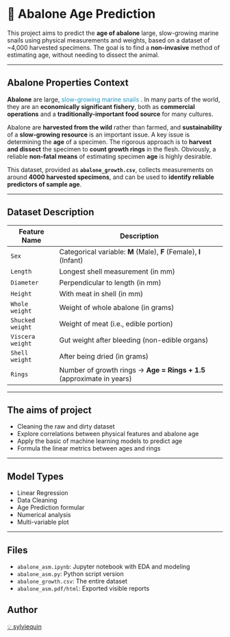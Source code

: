 
# 🐚 Abalone Age Prediction

This project aims to predict the **age of abalone** large, slow-growing marine snails using physical measurements and weights, based on a dataset of ~4,000 harvested specimens. The goal is to find a **non-invasive** method of estimating age, without needing to dissect the animal.

---

##  Abalone Properties Context

**Abalone** are large, <span style="color:rgb(37, 150, 190);"> slow-growing marine snails </span>. In many parts of the world, they are an **economically significant fishery**, both as **commercial operations** and a **traditionally-important food source** for many cultures.

Abalone are **harvested from the wild** rather than farmed, and **sustainability** of a **slow-growing resource** is an important issue. A key issue is determining the **age** of a specimen. The rigorous approach is to **harvest and dissect** the specimen to **count growth rings** in the flesh. Obviously, a reliable **non-fatal means** of estimating specimen **age** is highly desirable.

This dataset, provided as **`abalone_growth.csv`**, collects measurements on around **4000 harvested specimens**, and can be used to **identify reliable predictors of sample age**.

---

## Dataset Description

| Feature Name      | Description                                                                 |
|-------------------|-----------------------------------------------------------------------------|
| `Sex`             | Categorical variable: **M** (Male), **F** (Female), **I** (Infant)          |
| `Length`          | Longest shell measurement (in mm)                                           |
| `Diameter`        | Perpendicular to length (in mm)                                             |
| `Height`          | With meat in shell (in mm)                                                  |
| `Whole weight`    | Weight of whole abalone (in grams)                                          |
| `Shucked weight`  | Weight of meat (i.e., edible portion)                                       |
| `Viscera weight`  | Gut weight after bleeding (non-edible organs)                              |
| `Shell weight`    | After being dried (in grams)                                                |
| `Rings`           | Number of growth rings → **Age = Rings + 1.5** (approximate in years)       |

---

## The aims of project

- Cleaning the raw and dirty dataset
- Explore correlations between physical features and abalone age  
- Apply the basic of machine learning models to predict age  
- Formula the linear metrics between ages and rings

---

## Model Types

- Linear Regression
- Data Cleaning
- Age Prediction formular
- Numerical analysis
- Multi-variable plot 

---

## Files

- `abalone_asm.ipynb`: Jupyter notebook with EDA and modeling
- `abalone_asm.py`: Python script version
- `abalone_growth.csv`: The entire dataset
- `abalone_asm.pdf/html`: Exported visible reports


## Author
[💡 sylviequin](https://github.com/sylviequin)
